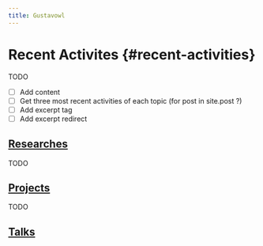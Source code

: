 ```yaml
---
title: Gustavowl
---
```

# Recent Activites {#recent-activities}
TODO
- [ ] Add content
- [ ] Get three most recent activities of each topic (for post in site.post ?)
- [ ] Add excerpt tag
- [ ] Add excerpt redirect

## [Researches](/activities/researches.md)
TODO

## [Projects](/activities/projects.md)
TODO

## [Talks](/activities/talks.md)
